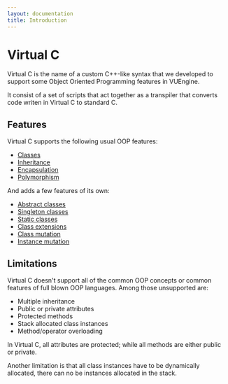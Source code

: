 ```yaml
---
layout: documentation
title: Introduction
---
```


# Virtual C

Virtual C is the name of a custom C++-like syntax that we developed to support some Object Oriented Programming features in VUEngine.

It consist of a set of scripts that act together as a transpiler that converts code writen in Virtual C to standard C.

## Features

Virtual C supports the following usual OOP features:

- <a href="../syntax/">Classes</a>
- <a href="../features/#Inheritance">Inheritance</a>
- <a href="../features/#encapsulation">Encapsulation</a>
- <a href="../features/#polymorphism">Polymorphism</a>

And adds a few features of its own:

- <a href="../custom-features/#abstract-classes">Abstract classes</a>
- <a href="../custom-features/#singleton-classes">Singleton classes</a>
- <a href="../custom-features/#static-classes">Static classes</a>
- <a href="../custom-features/#class-extensions">Class extensions</a>
- <a href="../custom-features/#class-mutation">Class mutation</a>
- <a href="../custom-features/#instance-mutation">Instance mutation</a>

## Limitations

Virtual C doesn't support all of the common OOP concepts or common features of full blown OOP languages. Among those unsupported are:

- Multiple inheritance
- Public or private attributes
- Protected methods
- Stack allocated class instances
- Method/operator overloading

In Virtual C, all attributes are protected; while all methods are either public or private.

Another limitation is that all class instances have to be dynamically allocated, there can no be instances allocated in the stack.
